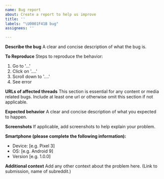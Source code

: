 ```yaml
---
name: Bug report
about: Create a report to help us improve
title: ''
labels: "\U0001F41B bug"
assignees: ''

---
```


**Describe the bug**
A clear and concise description of what the bug is.

**To Reproduce**
Steps to reproduce the behavior:
1. Go to '...'
2. Click on '....'
3. Scroll down to '....'
4. See error

**URLs of affected threads**
This section is essential for any content or media related bugs.
Include at least one url or otherwise omit this section if not applicable.

**Expected behavior**
A clear and concise description of what you expected to happen.

**Screenshots**
If applicable, add screenshots to help explain your problem.

**Smartphone (please complete the following information):**
 - Device: [e.g. Pixel 3]
 - OS: [e.g. Android 9]
 - Version [e.g. 1.0.0]

**Additional context**
Add any other context about the problem here. (Link to submission, name of subreddit.)

